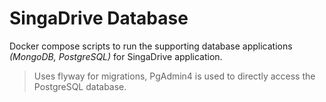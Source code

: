 # SingaDrive Database
Docker compose scripts to run the supporting database applications *(MongoDB, PostgreSQL)* for SingaDrive application.

> Uses flyway for migrations, PgAdmin4 is used to directly access the PostgreSQL database.
